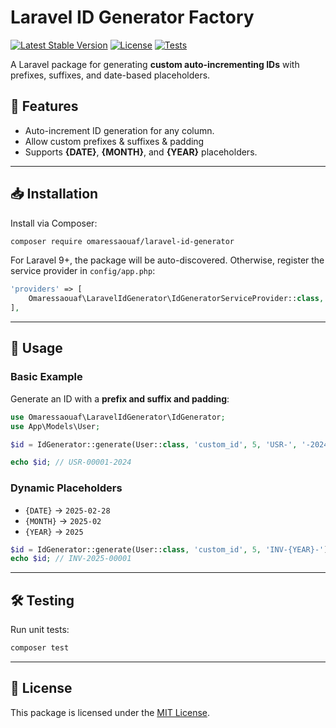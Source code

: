 
# Laravel ID Generator Factory

[![Latest Stable Version](https://img.shields.io/packagist/v/omaressaouaf/laravel-id-generator.svg)](https://packagist.org/packages/omaressaouaf/laravel-id-generator)
[![License](https://img.shields.io/github/license/omaressaouaf/laravel-id-generator)](LICENSE)
[![Tests](https://github.com/omaressaouaf/laravel-id-generator/actions/workflows/tests.yml/badge.svg)](https://github.com/omaressaouaf/laravel-id-generator/actions/workflows/tests.yml)

A Laravel package for generating **custom auto-incrementing IDs** with prefixes, suffixes, and date-based placeholders.

## 🚀 Features
- Auto-increment ID generation for any column.
- Allow custom prefixes & suffixes & padding
- Supports **{DATE}**, **{MONTH}**, and **{YEAR}** placeholders.

---

## 📥 Installation

Install via Composer:

```sh
composer require omaressaouaf/laravel-id-generator
```

For Laravel 9+, the package will be auto-discovered. Otherwise, register the service provider in `config/app.php`:

```php
'providers' => [
    Omaressaouaf\LaravelIdGenerator\IdGeneratorServiceProvider::class,
],
```

---

## 📌 Usage

### Basic Example
Generate an ID with a **prefix and suffix and padding**:

```php
use Omaressaouaf\LaravelIdGenerator\IdGenerator;
use App\Models\User;

$id = IdGenerator::generate(User::class, 'custom_id', 5, 'USR-', '-2024');

echo $id; // USR-00001-2024
```

### Dynamic Placeholders
- `{DATE}` → `2025-02-28`
- `{MONTH}` → `2025-02`
- `{YEAR}` → `2025`

```php
$id = IdGenerator::generate(User::class, 'custom_id', 5, 'INV-{YEAR}-');
echo $id; // INV-2025-00001
```

---

## 🛠️ Testing

Run unit tests:

```sh
composer test
```

---

## 📜 License

This package is licensed under the [MIT License](https://github.com/omaressaouaf/laravel-id-generator/blob/master/LICENSE).
